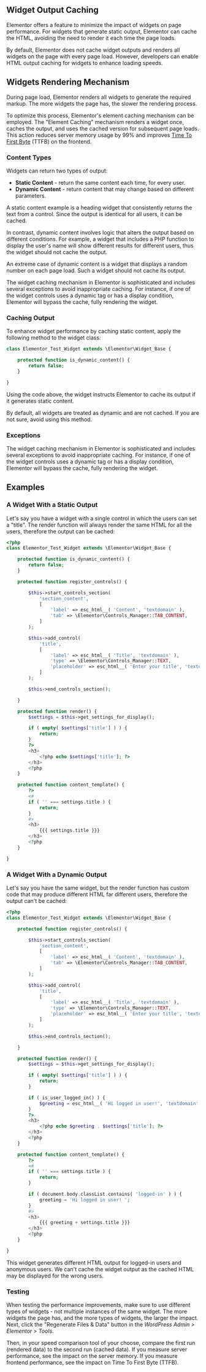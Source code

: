 ## Widget Output Caching

<Badge type="tip" vertical="top" text="Elementor Core" /> <Badge type="warning" vertical="top" text="Intermediate" />

Elementor offers a feature to minimize the impact of widgets on page performance. For widgets that generate static output, Elementor can cache the HTML, avoiding the need to render it each time the page loads.

By default, Elementor does not cache widget outputs and renders all widgets on the page with every page load. However, developers can enable HTML output caching for widgets to enhance loading speeds.

## Widgets Rendering Mechanism

During page load, Elementor renders all widgets to generate the required markup. The more widgets the page has, the slower the rendering process.

To optimize this process, Elementor's element caching mechanism can be employed. The "Element Caching" mechanism renders a widget once, caches the output, and uses the cached version for subsequent page loads. This action reduces server memory usage by 99% and improves [Time To First Byte](https://web.dev/articles/ttfb) (TTFB) on the frontend.

### Content Types

Widgets can return two types of output:

* **Static Content** - return the same content each time, for every user.
* **Dynamic Content** - return content that may change based on different parameters.

A static content example is a heading widget that consistently returns the text from a control. Since the output is identical for all users, it can be cached.

In contrast, dynamic content involves logic that alters the output based on different conditions. For example, a widget that includes a PHP function to display the user's name will show different results for different users, thus the widget should not cache the output.

An extreme case of dynamic content is a widget that displays a random number on each page load. Such a widget should not cache its output.

The widget caching mechanism in Elementor is sophisticated and includes several exceptions to avoid inappropriate caching. For instance, if one of the widget controls uses a dynamic tag or has a display condition, Elementor will bypass the cache, fully rendering the widget.

### Caching Output

To enhance widget performance by caching static content, apply the following method to the widget class:

```php
class Elementor_Test_Widget extends \Elementor\Widget_Base {

	protected function is_dynamic_content() {
		return false;
	}

}
```

Using the code above, the widget instructs Elementor to cache its output if it generates static content.

By default, all widgets are treated as dynamic and are not cached. If you are not sure, avoid using this method.

### Exceptions

The widget caching mechanism in Elementor is sophisticated and includes several exceptions to avoid inappropriate caching. For instance, if one of the widget controls uses a dynamic tag or has a display condition, Elementor will bypass the cache, fully rendering the widget.

## Examples

### A Widget With a Static Output

Let's say you have a widget with a single control in which the users can set a "title". The render function will always render the same HTML for all the users, therefore the output can be cached:

```php {4-6,38-40,51-53}
<?php
class Elementor_Test_Widget extends \Elementor\Widget_Base {

	protected function is_dynamic_content() {
		return false;
	}

	protected function register_controls() {

		$this->start_controls_section(
			'section_content',
			[
				'label' => esc_html__( 'Content', 'textdomain' ),
				'tab' => \Elementor\Controls_Manager::TAB_CONTENT,
			]
		);

		$this->add_control(
			'title',
			[
				'label' => esc_html__( 'Title', 'textdomain' ),
				'type' => \Elementor\Controls_Manager::TEXT,
				'placeholder' => esc_html__( 'Enter your title', 'textdomain' ),
			]
		);

		$this->end_controls_section();

	}

	protected function render() {
		$settings = $this->get_settings_for_display();

		if ( empty( $settings['title'] ) ) {
			return;
		}
		?>
		<h3>
			<?php echo $settings['title']; ?>
		</h3>
		<?php
	}

	protected function content_template() {
		?>
		<#
		if ( '' === settings.title ) {
			return;
		}
		#>
		<h3>
			{{{ settings.title }}}
		</h3>
		<?php
	}

}
```

### A Widget With a Dynamic Output

Let's say you have the same widget, but the render function has custom code that may produce different HTML far different users, therefore the output can't be cached:

```php {34-36,38-40,51-53,55-57}
<?php
class Elementor_Test_Widget extends \Elementor\Widget_Base {

	protected function register_controls() {

		$this->start_controls_section(
			'section_content',
			[
				'label' => esc_html__( 'Content', 'textdomain' ),
				'tab' => \Elementor\Controls_Manager::TAB_CONTENT,
			]
		);

		$this->add_control(
			'title',
			[
				'label' => esc_html__( 'Title', 'textdomain' ),
				'type' => \Elementor\Controls_Manager::TEXT,
				'placeholder' => esc_html__( 'Enter your title', 'textdomain' ),
			]
		);

		$this->end_controls_section();

	}

	protected function render() {
		$settings = $this->get_settings_for_display();

		if ( empty( $settings['title'] ) ) {
			return;
		}

		if ( is_user_logged_in() ) {
			$greeting = esc_html__( 'Hi logged in user!', 'textdomain' ) . ' ';
		}
		?>
		<h3>
			<?php echo $greeting . $settings['title']; ?>
		</h3>
		<?php
	}

	protected function content_template() {
		?>
		<#
		if ( '' === settings.title ) {
			return;
		}

		if ( document.body.classList.contains( 'logged-in' ) ) {
			greeting = 'Hi logged in user! ';
		}
		#>
		<h3>
			{{{ greeting + settings.title }}}
		</h3>
		<?php
	}

}
```

This widget generates different HTML output for logged-in users and anonymous users. We can't cache the widget output as the cached HTML may be displayed for the wrong users.

### Testing

When testing the performance improvements, make sure to use different types of widgets - not multiple instances of the same widget. The more widgets the page has, and the more types of widgets, the larger the impact. Next, click the "Regenerate Files & Data" button in the _WordPress Admin > Elementor > Tools_.

Then, in your speed comparison tool of your choose, compare the first run (rendered data) to the second run (cached data). If you measure server performance, see the impact on the server memory. If you measure frontend performance, see the impact on Time To First Byte (TTFB).
